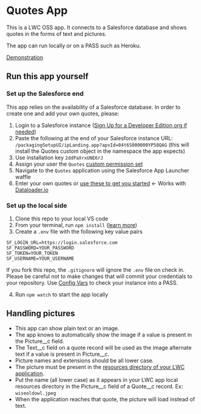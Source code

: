 # Quotes App

This is a LWC OSS app. It connects to a Salesforce database and shows quotes in the forms of text and pictures. 

The app can run locally or on a PASS such as Heroku.

[Demonstration](https://lee-favorite-quotes-production.herokuapp.com/?page=home)

## Run this app yourself

### Set up the Salesforce end
This app relies on the availability of a Salesforce database. In order to create one and add your own quotes, please:
1. Login to a Salesforce instance ([Sign Up for a Developer Edition org if needed](https://developer.salesforce.com/signup))
2. Paste the following at the end of your Salesforce instance URL: `/packagingSetupUI/ipLanding.app?apvId=04t6S000000YP58QAG` (this will install the Quotes custom object in the namespace the app expects)
3. Use installation key `2ddPaXrxUNE6rJ`
4. Assign your user the `Quotes` [custom permission set](https://help.salesforce.com/s/articleView?id=sf.perm_sets_assigning.htm&type=5)
5. Navigate to the `Quotes` application using the Salesforce App Launcher waffle
6. Enter your own quotes or [use these to get you started](https://quotes3-dev-ed.my.salesforce.com/sfc/p/8c0000016N3q/a/8c000000HeHA/aK4pXrpLD3Ybv7h6ceuMaN7LRkfIlaUSNCQPWlfRoQQ) <- Works with [Dataloader.io](https://dataloader.io/)

### Set up the local side

1. Clone this repo to your local VS code
2. From your terminal, run `npm install` ([learn more](https://docs.npmjs.com/downloading-and-installing-node-js-and-npm/))
3. Create a `.env` file with the following key value pairs
```
SF_LOGIN_URL=https://login.salesforce.com
SF_PASSWORD=YOUR_PASSWORD
SF_TOKEN=YOUR_TOKEN
SF_USERNAME=YOUR_USERNAME
```
If you fork this repo, the `.gitignore` will ignore the `.env` file on check in. Please be careful not to make changes that will commit your credentials to your repository. Use [Config Vars](https://devcenter.heroku.com/articles/config-vars) to check your instance into a PASS.

4. Run `npm watch` to start the app locally

## Handling pictures

- This app can show plain text or an image.
- The app knows to automatically show the image if a value is present in the Picture__c field.
- The Text__c field on a quote record will be used as the image alternate text if a value is present in Picture__c.
- Picture names and extensions should be all lower case.
- The picture must be present in the [resources directory of your LWC application](https://github.com/leehildebrand/Quotes/tree/main/src/client/resources).
- Put the name (all lower case) as it appears in your LWC app local resources directory in the Picture__c field of a Quote__c record. Ex: `wiseoldowl.jpeg`
- When the application reaches that quote, the picture will load instead of text.
